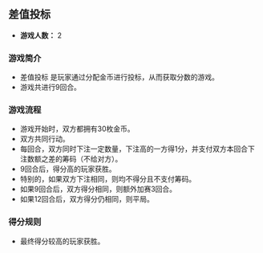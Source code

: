 ## 差值投标

- **游戏人数：** 2

### 游戏简介
- 差值投标 是玩家通过分配金币进行投标，从而获取分数的游戏。
- 游戏共进行9回合。

### 游戏流程
- 游戏开始时，双方都拥有30枚金币。
- 双方共同行动。
- 每回合，双方同时下注一定数量，下注高的一方得1分，并支付双方本回合下注数额之差的筹码（不给对方）。
- 9回合后，得分高的玩家获胜。
- 特别的，如果双方下注相同，则均不得分且不支付筹码。
- 如果9回合后，双方得分相同，则额外加赛3回合。
- 如果12回合后，双方得分仍相同，则平局。

### 得分规则
- 最终得分较高的玩家获胜。

